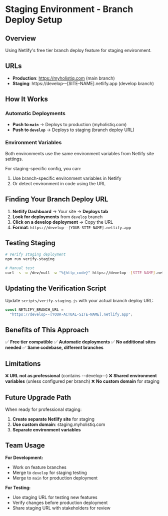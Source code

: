 # Staging Environment - Branch Deploy Setup

## Overview

Using Netlify's free tier branch deploy feature for staging environment.

## URLs

- **Production**: https://myholistiq.com (main branch)
- **Staging**: https://develop--[SITE-NAME].netlify.app (develop branch)

## How It Works

### Automatic Deployments

- **Push to `main`** → Deploys to production (myholistiq.com)
- **Push to `develop`** → Deploys to staging (branch deploy URL)

### Environment Variables

Both environments use the same environment variables from Netlify site settings.

For staging-specific config, you can:

1. Use branch-specific environment variables in Netlify
2. Or detect environment in code using the URL

## Finding Your Branch Deploy URL

1. **Netlify Dashboard** → Your site → **Deploys tab**
2. **Look for deployments** from `develop` branch
3. **Click on a develop deployment** → Copy the URL
4. **Format**: `https://develop--[YOUR-SITE-NAME].netlify.app`

## Testing Staging

```bash
# Verify staging deployment
npm run verify-staging

# Manual test
curl -s -o /dev/null -w "%{http_code}" https://develop--[SITE-NAME].netlify.app
```

## Updating the Verification Script

Update `scripts/verify-staging.js` with your actual branch deploy URL:

```javascript
const NETLIFY_BRANCH_URL =
  "https://develop--[YOUR-ACTUAL-SITE-NAME].netlify.app";
```

## Benefits of This Approach

✅ **Free tier compatible**
✅ **Automatic deployments**
✅ **No additional sites needed**
✅ **Same codebase, different branches**

## Limitations

❌ **URL not as professional** (contains --develop--)
❌ **Shared environment variables** (unless configured per branch)
❌ **No custom domain** for staging

## Future Upgrade Path

When ready for professional staging:

1. **Create separate Netlify site** for staging
2. **Use custom domain**: staging.myholistiq.com
3. **Separate environment variables**

## Team Usage

**For Development:**

- Work on feature branches
- Merge to `develop` for staging testing
- Merge to `main` for production deployment

**For Testing:**

- Use staging URL for testing new features
- Verify changes before production deployment
- Share staging URL with stakeholders for review
